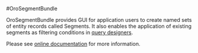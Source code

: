 #OroSegmentBundle
 
 OroSegmentBundle provides GUI for application users to create named sets of entity records called Segments. It also enables the application of existing segments as filtering conditions in [query designers](https://github.com/oroinc/platform/tree/4.1/src/Oro/Bundle/QueryDesignerBundle).
 
 Please see [online documentation](https://doc.oroinc.com/master/backend/bundles/platform/SegmentBundle/) for more information.
